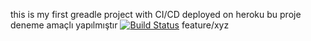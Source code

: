 this is my first greadle project with CI/CD deployed on heroku
bu proje deneme amaçlı yapılmıştır
[![Build Status](https://app.travis-ci.com/muhammedyucel/part1.svg?branch=main)](https://app.travis-ci.com/muhammedyucel/part1)
feature/xyz